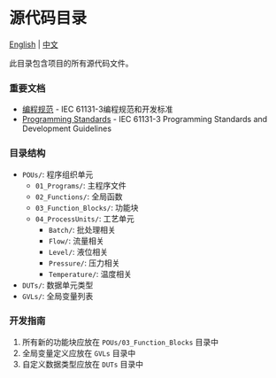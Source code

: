 # 源代码目录

[English](./README_EN.md) | [中文](./README_CN.md)

此目录包含项目的所有源代码文件。

### 重要文档
- [编程规范](./STANDARDS_CN.md) - IEC 61131-3编程规范和开发标准
- [Programming Standards](./STANDARDS_EN.md) - IEC 61131-3 Programming Standards and Development Guidelines

### 目录结构
- `POUs/`: 程序组织单元
  - `01_Programs/`: 主程序文件
  - `02_Functions/`: 全局函数
  - `03_Function_Blocks/`: 功能块
  - `04_ProcessUnits/`: 工艺单元
    - `Batch/`: 批处理相关
    - `Flow/`: 流量相关
    - `Level/`: 液位相关
    - `Pressure/`: 压力相关
    - `Temperature/`: 温度相关
- `DUTs/`: 数据单元类型
- `GVLs/`: 全局变量列表

### 开发指南
1. 所有新的功能块应放在 `POUs/03_Function_Blocks` 目录中
2. 全局变量定义应放在 `GVLs` 目录中
3. 自定义数据类型应放在 `DUTs` 目录中